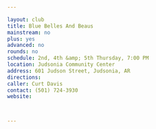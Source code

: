```yaml
---

layout: club
title: Blue Belles And Beaus
mainstream: no
plus: yes
advanced: no
rounds: no
schedule: 2nd, 4th &amp; 5th Thursday, 7:00 PM
location: Judsonia Community Center
address: 601 Judson Street, Judsonia, AR
directions: 
caller: Curt Davis
contact: (501) 724-3930
website: 



---
```


